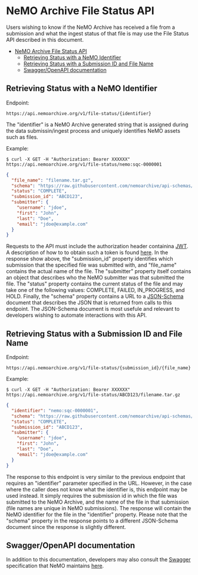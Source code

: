 # NeMO Archive File Status API

Users wishing to know if the NeMO Archive has received a file from a submission and what the ingest status of that file is may use the File Status API described in this document.

- [NeMO Archive File Status API](#nemo-archive-file-status-api)
  - [Retrieving Status with a NeMO Identifier](#retrieving-status-with-a-nemo-identifier)
  - [Retrieving Status with a Submission ID and File Name](#retrieving-status-with-a-submission-id-and-file-name)
  - [Swagger/OpenAPI documentation](#swaggeropenapi-documentation)

## Retrieving Status with a NeMO Identifier

Endpoint:

`https://api.nemoarchive.org/v1/file-status/{identifier}`

The "identifier" is a NeMO Archive generated string that is assigned during the data submissin/ingest process
and uniquely identifies NeMO assets such as files.

Example:

`$ curl -X GET -H "Authorization: Bearer XXXXXX" https://api.nemoarchive.org/v1/file-status/nemo:sqc-0000001`

```json
{
  "file_name": "filename.tar.gz",
  "schema": "https://raw.githubusercontent.com/nemoarchive/api-schemas/main/file-status-api/identifier_response.json",
  "status": "COMPLETE",
  "submission_id": "ABCD123",
  "submitter": {
    "username": "jdoe",
    "first": "John",
    "last": "Doe",
    "email": "jdoe@example.com"
  }
}
```

Requests to the API must include the authorization header containina [JWT](https://jwt.io). A description of how to to obtain such a token is found [here](api-logins.md). In the response show above, the "submission_id" property identifies which submission that the specified file was submitted with, and "file_name" contains the actual name of the file. The "submitter" property itself contains an object that describes who the NeMO submitter was that submitted the file. The "status" property contains the current status of the file and may take one of the following values:  COMPLETE, FAILED, IN_PROGRESS, and HOLD. Finally, the "schema" property contains a URL to a [JSON-Schema](https://json-schema.org) document that describes the JSON that is returned from calls to this endpoint. The JSON-Schema document is most usefule and relevant to developers wishing to automate interactions with this API.

## Retrieving Status with a Submission ID and File Name

Endpoint:

`https://api.nemoarchive.org/v1/file-status/{submission_id}/{file_name}`

Example:

`$ curl -X GET -H "Authorization: Bearer XXXXXX" https://api.nemoarchive.org/v1/file-status/ABCD123/filename.tar.gz`

```json
{
  "identifier": "nemo:sqc-0000001",
  "schema": "https://raw.githubusercontent.com/nemoarchive/api-schemas/main/file-status-api/sub_id_filename_response.json",
  "status": "COMPLETE",
  "submission_id": "ABCD123",
  "submitter": {
    "username": "jdoe",
    "first": "John",
    "last": "Doe",
    "email": "jdoe@example.com"
  }
}
```

The response to this endpoint is very similar to the previous endpoint that requires an "identifier" parameter specified in the URL. However, in the case where the caller does not know what the identifier is, this endpoint may be used instead. It simply requires the submission id in which the file was submitted to the NeMO Archive, and the name of the file in that submission (file names are unique in NeMO submissions). The response will contain the NeMO identifier for the file in the "identifier" property. Please note that the "schema" property in the response points to a different JSON-Schema document since the response is slightly different.

## Swagger/OpenAPI documentation

In addition to this documentation, developers may also consult the [Swagger](https://swagger.io) specification that NeMO maintains [here](https://app.swaggerhub.com/apis-docs/UMIGS/NeMO_file_status/1.1).
